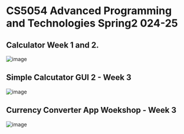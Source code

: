 # CS5054 Advanced Programming and Technologies Spring2 024-25

 ## Calculator Week 1 and 2.
![image](https://github.com/user-attachments/assets/981cb763-b65c-4e0d-a349-5a062abc5349)



## Simple Calcutator GUI 2 - Week 3
![image](https://github.com/user-attachments/assets/1c3baa77-87eb-41c4-b8a1-26e95e8740ad)

## Currency Converter App Woekshop - Week 3
![image](https://github.com/user-attachments/assets/09340a2c-76af-4565-8eea-d0e4c17e422d)
